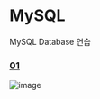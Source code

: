 # MySQL
MySQL Database 연습

### [01](https://github.com/YuKyung-Chung/MySQL/blob/d939dea20628c00c2c23cbe9575998ec8ac97aff/01)

![image](https://user-images.githubusercontent.com/83561356/194310035-d1f9a0f8-e618-40ce-9118-dd1e250612f5.png)
